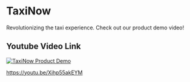 # TaxiNow

Revolutionizing the taxi experience. Check out our product demo video!

## Youtube Video Link

[![TaxiNow Product Demo](https://img.youtube.com/vi/Xihp55akEYM/0.jpg)](https://youtu.be/Xihp55akEYM)

https://youtu.be/Xihp55akEYM
